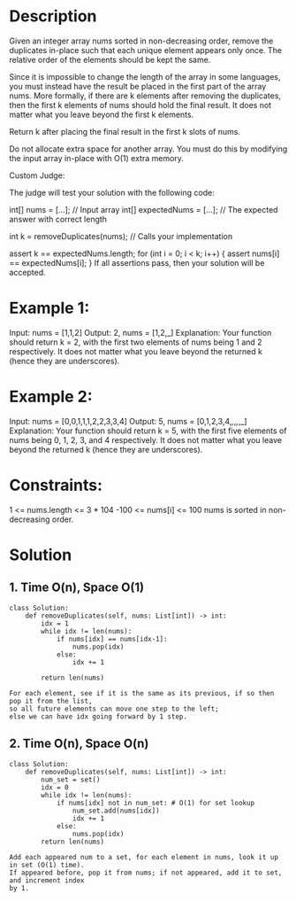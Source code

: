 # Description
Given an integer array nums sorted in non-decreasing order, remove the duplicates in-place such that each unique element appears only once. The relative order of the elements should be kept the same.

Since it is impossible to change the length of the array in some languages, you must instead have the result be placed in the first part of the array nums. More formally, if there are k elements after removing the duplicates, then the first k elements of nums should hold the final result. It does not matter what you leave beyond the first k elements.

Return k after placing the final result in the first k slots of nums.

Do not allocate extra space for another array. You must do this by modifying the input array in-place with O(1) extra memory.

Custom Judge:

The judge will test your solution with the following code:

int[] nums = [...]; // Input array
int[] expectedNums = [...]; // The expected answer with correct length

int k = removeDuplicates(nums); // Calls your implementation

assert k == expectedNums.length;
for (int i = 0; i < k; i++) {
    assert nums[i] == expectedNums[i];
}
If all assertions pass, then your solution will be accepted.

 

# Example 1:

Input: nums = [1,1,2]
Output: 2, nums = [1,2,_]
Explanation: Your function should return k = 2, with the first two elements of nums being 1 and 2 respectively.
It does not matter what you leave beyond the returned k (hence they are underscores).

# Example 2:

Input: nums = [0,0,1,1,1,2,2,3,3,4]
Output: 5, nums = [0,1,2,3,4,_,_,_,_,_]
Explanation: Your function should return k = 5, with the first five elements of nums being 0, 1, 2, 3, and 4 respectively.
It does not matter what you leave beyond the returned k (hence they are underscores).
 

# Constraints:

1 <= nums.length <= 3 * 104
-100 <= nums[i] <= 100
nums is sorted in non-decreasing order.


# Solution
## 1. Time O(n), Space O(1)
    class Solution:
        def removeDuplicates(self, nums: List[int]) -> int:
            idx = 1
            while idx != len(nums):
                if nums[idx] == nums[idx-1]:
                    nums.pop(idx)
                else:
                    idx += 1
            
            return len(nums)

    For each element, see if it is the same as its previous, if so then pop it from the list,
    so all future elements can move one step to the left;
    else we can have idx going forward by 1 step.

## 2. Time O(n), Space O(n)
    class Solution:
        def removeDuplicates(self, nums: List[int]) -> int:
            num_set = set()
            idx = 0
            while idx != len(nums):
                if nums[idx] not in num_set: # O(1) for set lookup
                    num_set.add(nums[idx])
                    idx += 1
                else:
                    nums.pop(idx)
            return len(nums)

    Add each appeared num to a set, for each element in nums, look it up in set (O(1) time). 
    If appeared before, pop it from nums; if not appeared, add it to set, and increment index 
    by 1.

